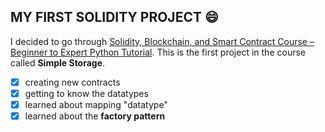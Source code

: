 ## MY FIRST SOLIDITY PROJECT :smile:
I decided to go through [Solidity, Blockchain, and Smart Contract Course – Beginner to Expert Python Tutorial](https://www.youtube.com/watch?v=M576WGiDBdQ). This is the first project in the course called __Simple Storage__.

- [x] creating new contracts
- [x] getting to know the datatypes
- [x] learned about mapping "datatype"
- [x] learned about the __factory pattern__